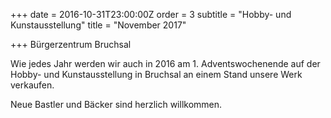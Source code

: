 +++
date = 2016-10-31T23:00:00Z
order = 3
subtitle = "Hobby- und Kunstausstellung"
title = "November 2017"

+++
Bürgerzentrum Bruchsal

Wie jedes Jahr werden wir auch in 2016 am 1. Adventswochenende auf der Hobby- und Kunstausstellung in Bruchsal an einem Stand unsere Werk verkaufen.

Neue Bastler und Bäcker sind herzlich willkommen.